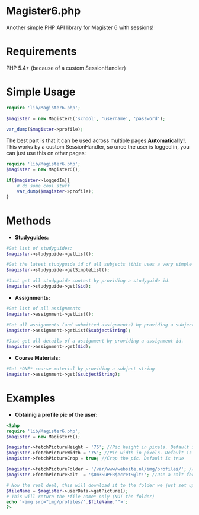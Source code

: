 # Magister6.php
Another simple PHP API library for Magister 6 with sessions!

# Requirements
PHP 5.4+ (because of a custom SessionHandler)

# Simple Usage
```php
require 'lib/Magister6.php';

$magister = new Magister6('school', 'username', 'password');

var_dump($magister->profile);
```

The best part is that it can be used across multiple pages **Automatically!**. This works by a custom SessionHandler, so once the user is logged in, you can just use this on other pages:
```php
require 'lib/Magister6.php';
$magister = new Magister6();

if($magister->loggedIn){
    # do some cool stuff
    var_dump($magister->profile);
}
```

# Methods
* **Studyguides:**
```php
#Get list of studyguides:
$magister->studyguide->getList();

#Get the latest studyguide id of all subjects (this uses a very simple algorithm)
$magister->studyguide->getSimpleList();

#Just get all studyguide content by providing a studyguide id. 
$magister->studyguide->get($id);
```
* **Assignments:**
```php
#Get list of all assignments
$magister->assignment->getList();

#Get all assignments (and submitted assignments) by providing a subject string
$magister->assignment->getList($subjectString);

#Just get all details of a assignment by providing a assignment id.
$magister->assignment->get($id);
```

* **Course Materials:**
```php
#Get *ONE* course material by providing a subject string
$magister->assignment->get($subjectString);
```

# Examples
* **Obtainig a profile pic of the user:**
```php
<?php
require 'lib/Magister6.php';
$magister = new Magister6();

$magister->fetchPictureHeight = '75'; //Pic height in pixels. Default is 75
$magister->fetchPictureWidth = '75'; //Pic width in pixels. Default is 75
$magister->fetchPictureCrop = true; //Crop the pic. Default is true

$magister->fetchPictureFolder = '/var/www/website.nl/img/profiles/'; //Change this to your wishes. Make sure PHP got write permissions.
$magister->fetchPictureSalt  = '$0m3SuPER$ecretS@lt!'; //Use a salt for setting the file name.

# Now the real deal, this will download it to the folder we just set up:
$fileName = $magister->userData->getPicture();
# This will return the *file name* only (NOT the folder)
echo '<img src="img/profiles/'.$fileName.'">';
?>
```